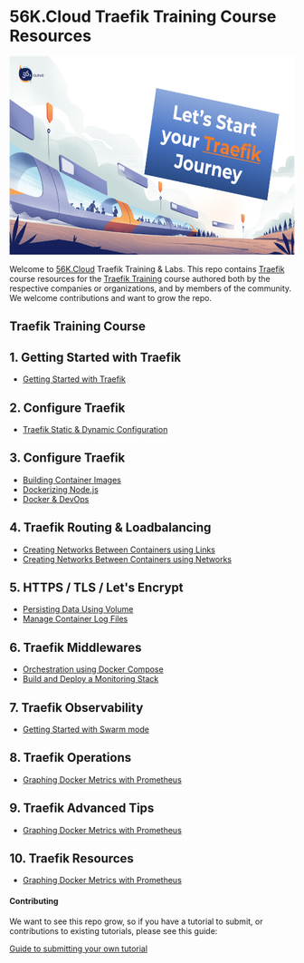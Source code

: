 # 56K.Cloud Traefik Training Course Resources

<img src="./img/Traefik_training.png" alt="Traefik Logo" height="350"> 

Welcome to [56K.Cloud](https://www.56k.cloud) Traefik Training & Labs. This repo contains [Traefik](https://containo.us/traefik/) course resources for the [Traefik Training](https://training.56k.cloud/products/from-0-to-production-with-traefik-and-docker) course authored both by the respective companies or organizations, and by members of the community. We welcome contributions and want to grow the repo.

## Traefik Training Course

## 1. Getting Started with Traefik
* [Getting Started with Traefik](./Traefik/01-Traefik-Overview/traefik_overview.md)

## 2. Configure Traefik 
* [Traefik Static & Dynamic Configuration](./Traefik/01-Traefik-Overview/traefik_configuration.md)

## 3. Configure Traefik
* [Building Container Images](https://www.katacoda.com/courses/docker/2)
* [Dockerizing Node.js](https://www.katacoda.com/courses/docker/3)
* [Docker & DevOps](chapters/devops.md)

## 4. Traefik Routing & Loadbalancing
* [Creating Networks Between Containers using Links](https://www.katacoda.com/courses/docker/5)
* [Creating Networks Between Containers using Networks](https://www.katacoda.com/courses/docker/networking-intro)

## 5. HTTPS / TLS / Let's Encrypt
* [Persisting Data Using Volume](https://www.katacoda.com/courses/docker/persisting-data-using-volumes)
* [Manage Container Log Files](https://www.katacoda.com/courses/docker/8)

## 6. Traefik Middlewares
* [Orchestration using Docker Compose](https://www.katacoda.com/courses/docker/11)
* [Build and Deploy a Monitoring Stack](https://github.com/56kcloud/Training/blob/master/DockerCon/readme.md)

## 7. Traefik Observability
* [Getting Started with Swarm mode](https://www.katacoda.com/courses/docker/getting-started-with-swarm-mode)

## 8. Traefik Operations
* [Graphing Docker Metrics with Prometheus](https://www.katacoda.com/courses/docker-orchestration/docker-metrics)

## 9. Traefik Advanced Tips
* [Graphing Docker Metrics with Prometheus](https://www.katacoda.com/courses/docker-orchestration/docker-metrics)

## 10. Traefik Resources
* [Graphing Docker Metrics with Prometheus](https://www.katacoda.com/courses/docker-orchestration/docker-metrics)

#### Contributing

We want to see this repo grow, so if you have a tutorial to submit, or contributions to existing tutorials, please see this guide:

[Guide to submitting your own tutorial](contribute.md)



